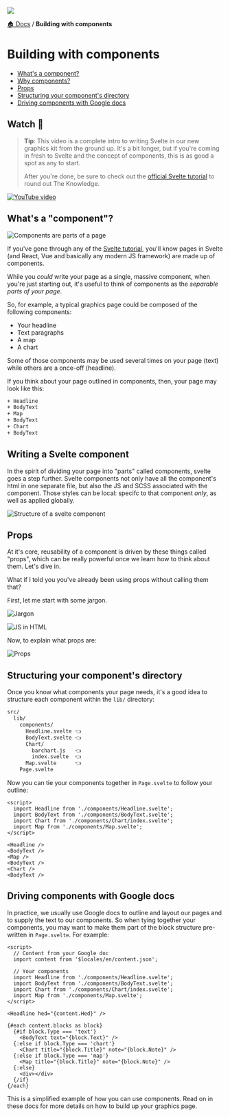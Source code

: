 ![](https://graphics.thomsonreuters.com/style-assets/images/logos/reuters-graphics-logo/svg/graphics-logo-color-dark.svg)

[🏠 Docs](https://github.com/reuters-graphics/bluprint_graphics-kit/blob/master/docs/developers/README.md) / **Building with components**

# Building with components

- [What's a component?](#whats-a-component)
- [Why components?](#why-components)
- [Props](#props)
- [Structuring your component's directory](#structuring-your-components-directory)
- [Driving components with Google docs](#driving-components-with-google-docs)

## Watch 🎥

> **Tip**: This video is a complete intro to writing Svelte in our new graphics kit from the ground up. It's a bit longer, but if you're coming in fresh to Svelte and the concept of components, this is as good a spot as any to start.
>
> After you're done, be sure to check out the [official Svelte tutorial](https://svelte.dev/tutorial/basics) to round out The Knowledge.

[![YouTube video](https://img.youtube.com/vi/VTtDTiuY2w4/0.jpg)](https://www.youtube.com/watch?v=VTtDTiuY2w4)

## What's a "component"?

![](https://user-images.githubusercontent.com/12295494/140011259-9aab7e74-151d-4e99-88d5-b2b30c8ade4b.jpg 'Components are parts of a page')

If you've gone through any of the [Svelte tutorial](https://svelte.dev/tutorial/basics), you'll know pages in Svelte (and React, Vue and basically any modern JS framework) are made up of components.

While you _could_ write your page as a single, massive component, when you're just starting out, it's useful to think of components as the _separable parts of your page_.

So, for example, a typical graphics page could be composed of the following components:

- Your headline
- Text paragraphs
- A map
- A chart

Some of those components may be used several times on your page (text) while others are a once-off (headline).

If you think about your page outlined in components, then, your page may look like this:

```bash
+ Headline
+ BodyText
+ Map
+ BodyText
+ Chart
+ BodyText
```

<!--
## Why components?

![](../../src/statics/images/docs-ai-ps/reusability.jpg 'Reusability of code') -->


## Writing a Svelte component

In the spirit of dividing your page into "parts" called components, svelte goes a step further.
Svelte components not only have all the component's html in one separate file, but also the JS and SCSS associated with the component.
Those styles can be local: specifc to that component _only_, as well as applied globally.

![](https://user-images.githubusercontent.com/12295494/140011258-66cfc5c2-d2d2-4318-b84b-352b8c7b806d.jpg 'Structure of a svelte component')


## Props

At it's core, reusability of a component is driven by these things called "props", which can be really powerful once we learn how to think about them. Let's dive in.

What if I told you you've already been using props without calling them that?

First, let me start with some jargon.

![](https://user-images.githubusercontent.com/12295494/140307702-f5f8d06d-1beb-48ff-b547-167425b197db.jpg 'Jargon')

![](https://user-images.githubusercontent.com/12295494/140307683-74727a36-b8e2-45d9-b204-9e42d179f876.jpg 'JS in HTML')

Now, to explain what props are:

![](https://user-images.githubusercontent.com/12295494/140307709-3e9c0b53-cac6-4568-92a8-03e71701f02c.jpg 'Props')

## Structuring your component's directory

Once you know what components your page needs, it's a good idea to structure each component within the `lib/` directory:

```bash
src/
  lib/
    components/
      Headline.svelte 👈
      BodyText.svelte 👈
      Chart/
        barchart.js   👈
        index.svelte  👈
      Map.svelte      👈
    Page.svelte
```

Now you can tie your components together in `Page.svelte` to follow your outline:

```svelte
<script>
  import Headline from './components/Headline.svelte';
  import BodyText from './components/BodyText.svelte';
  import Chart from './components/Chart/index.svelte';
  import Map from './components/Map.svelte';
</script>

<Headline />
<BodyText />
<Map />
<BodyText />
<Chart />
<BodyText />
```


## Driving components with Google docs

In practice, we usually use Google docs to outline and layout our pages and to supply the text to our components. So when tying together your components, you may want to make them part of the block structure pre-written in `Page.svelte`. For example:

```svelte
<script>
  // Content from your Google doc
  import content from '$locales/en/content.json';

  // Your components
  import Headline from './components/Headline.svelte';
  import BodyText from './components/BodyText.svelte';
  import Chart from './components/Chart/index.svelte';
  import Map from './components/Map.svelte';
</script>

<Headline hed="{content.Hed}" />

{#each content.blocks as block}
  {#if block.Type === 'text'}
    <BodyText text="{block.Text}" />
  {:else if block.Type === 'chart'}
    <Chart title="{block.Title}" note="{block.Note}" />
  {:else if block.Type === 'map'}
    <Map title="{block.Title}" note="{block.Note}" />
  {:else}
    <div></div>
  {/if}
{/each}
```

This is a simplified example of how you can use components. Read on in these docs for more details on how to build up your graphics page.
